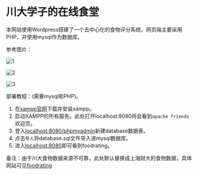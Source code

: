 # 川大学子的在线食堂

本网站使用Wordpress搭建了一个去中心化的食物评分系统，网页端主要采用PHP，并使用mysql作为数据库。

参考图片：

![1](https://pic.imgdb.cn/item/63c79cd3be43e0d30e2a71d2.png)

![2](https://pic.imgdb.cn/item/63c79cd3be43e0d30e2a71c6.png)

![3](https://pic.imgdb.cn/item/63c79cd3be43e0d30e2a71bf.png)

部署教程：(需要mysql和PHP)。
1. 在[xampp官网](https://www.apachefriends.org/index.html)下载并安装xampp。
2. 启动XAMPP的所有服务。此处打开localhost:8080将会看到`apache friends`欢迎页。
3. 登入[localhost:8080/phpmyadmin](localhost:8080/phpmyadmin)新建database数据表。
4. 点击`导入`将database.sql文件导入进mysql数据库。
5. 进入[localhost:8080](localhost:8080)即可看到foodrating。

备注：由于川大食物数据来源不可靠，此处默认替换成上海财大的食物数据，具体网站可见[foodrating](http://www.rating.icu)
